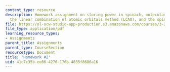 ```yaml
---
content_type: resource
description: Homework assignment on storing power in spinach, molecular orbitals and
  the linear combination of atomic orbitals method (LCAO), and the spin of the electron.
file: https://ol-ocw-studio-app-production.s3.amazonaws.com/courses/3-23-electrical-optical-and-magnetic-properties-of-materials-fall-2007/41c7c35bee864270176b4835f8686a16_ps2.pdf
file_type: application/pdf
learning_resource_types:
- Assignments
parent_title: Assignments
parent_type: CourseSection
resourcetype: Document
title: 'Homework #2'
uid: 41c7c35b-ee86-4270-176b-4835f8686a16
---
```

